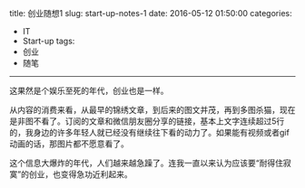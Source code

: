 title: 创业随想1
slug: start-up-notes-1
date: 2016-05-12 01:50:00
categories:
- IT
- Start-up
tags:
- 创业
- 随笔

---
这果然是个娱乐至死的年代，创业也是一样。

从内容的消费来看，从最早的锦绣文章，到后来的图文并茂，再到多图杀猫，现在是非图不看了。订阅的文章和微信朋友圈分享的链接，基本上文字连续超过5行的，我身边的许多年轻人就已经没有继续往下看的动力了。如果能有视频或者gif动画的话，那图片都不愿意看了。

这个信息大爆炸的年代，人们越来越急躁了。连我一直以来认为应该要“耐得住寂寞”的创业，也变得急功近利起来。
